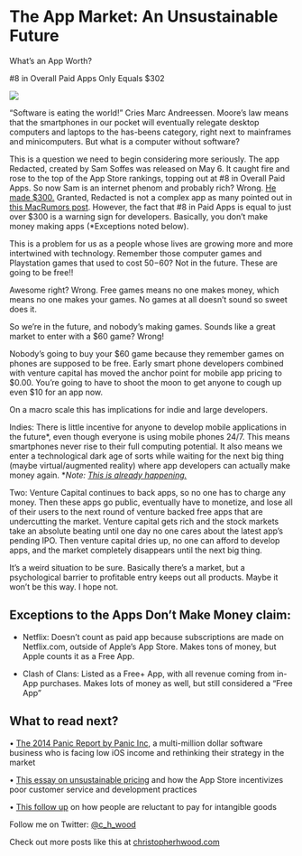 
# The App Market: An Unsustainable Future

What’s an App Worth?

#8 in Overall Paid Apps Only Equals $302

![](https://cdn-images-1.medium.com/max/2560/1*-6zC6l6h-h89YPd9kJj75g.jpeg)

“Software is eating the world!” Cries Marc Andreessen. Moore’s law means that the smartphones in our pocket will eventually relegate desktop computers and laptops to the has-beens category, right next to mainframes and minicomputers. But what is a computer without software?

This is a question we need to begin considering more seriously. The app Redacted, created by Sam Soffes was released on May 6. It caught fire and rose to the top of the App Store rankings, topping out at #8 in Overall Paid Apps. So now Sam is an internet phenom and probably rich? Wrong. [He made $300.](http://blog.soff.es/redacted-for-mac-launch/) Granted, Redacted is not a complex app as many pointed out in [this MacRumors post](http://www.macrumors.com/2015/05/07/redacted-mac-app-profits/). However, the fact that #8 in Paid Apps is equal to just over $300 is a warning sign for developers. Basically, you don’t make money making apps (*Exceptions noted below).

This is a problem for us as a people whose lives are growing more and more intertwined with technology. Remember those computer games and Playstation games that used to cost $50-$60? Not in the future. These are going to be free!!

Awesome right? Wrong. Free games means no one makes money, which means no one makes your games. No games at all doesn’t sound so sweet does it.

So we’re in the future, and nobody’s making games. Sounds like a great market to enter with a $60 game? Wrong!

Nobody’s going to buy your $60 game because they remember games on phones are supposed to be free. Early smart phone developers combined with venture capital has moved the anchor point for mobile app pricing to $0.00. You’re going to have to shoot the moon to get anyone to cough up even $10 for an app now.

On a macro scale this has implications for indie and large developers.

Indies: There is little incentive for anyone to develop mobile applications in the future*, even though everyone is using mobile phones 24/7. This means smartphones never rise to their full computing potential. It also means we enter a technological dark age of sorts while waiting for the next big thing (maybe virtual/augmented reality) where app developers can actually make money again.
**Note: [This is already happening.](http://unapologetic.io/posts/2015/01/12/high-quality-indie-apps-and-the-ios-app-store/)*

Two: Venture Capital continues to back apps, so no one has to charge any money. Then these apps go public, eventually have to monetize, and lose all of their users to the next round of venture backed free apps that are undercutting the market. Venture capital gets rich and the stock markets take an absolute beating until one day no one cares about the latest app’s pending IPO. Then venture capital dries up, no one can afford to develop apps, and the market completely disappears until the next big thing.

It’s a weird situation to be sure. Basically there’s a market, but a psychological barrier to profitable entry keeps out all products. Maybe it won’t be this way. I hope not.

## Exceptions to the Apps Don’t Make Money claim:

* Netflix: Doesn’t count as paid app because subscriptions are made on Netflix.com, outside of Apple’s App Store. Makes tons of money, but Apple counts it as a Free App.

* Clash of Clans: Listed as a Free+ App, with all revenue coming from in-App purchases. Makes lots of money as well, but still considered a “Free App”

## What to read next?

• [The 2014 Panic Report by Panic Inc](http://www.panic.com/blog/the-2014-panic-report/), a multi-million dollar software business who is facing low iOS income and rethinking their strategy in the market

• [This essay on unsustainable pricing](http://blog.helftone.com/sustainable-indie-software/) and how the App Store incentivizes poor customer service and development practices

• [This follow up](http://berserkhippo.com/2015/04/conveying-the-cost-of-software/) on how people are reluctant to pay for intangible goods

Follow me on Twitter: [@c_h_wood](https://twitter.com/C_H_Wood)

Check out more posts like this at [christopherhwood.com](http://christopherhwood.com)
